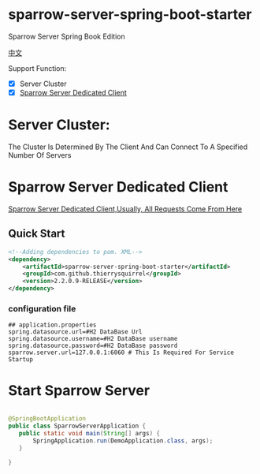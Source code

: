 # sparrow-server-spring-boot-starter

Sparrow Server Spring Book Edition

[中文](./README_zh_CN.md)

Support Function:

- [x] Server Cluster
- [x] [Sparrow Server Dedicated Client](https://github.com/ThierrySquirrel/sparrow-spring-boot-starter)

# Server Cluster:

The Cluster Is Determined By The Client And Can Connect To A Specified Number Of Servers

# Sparrow Server Dedicated Client

[Sparrow Server Dedicated Client,Usually, All Requests Come From Here](https://github.com/ThierrySquirrel/sparrow-spring-boot-starter)

## Quick Start

```xml
<!--Adding dependencies to pom. XML-->
<dependency>
    <artifactId>sparrow-server-spring-boot-starter</artifactId>
    <groupId>com.github.thierrysquirrel</groupId>
    <version>2.2.0.9-RELEASE</version>
</dependency>
``` 

### configuration file

 ```properties
 ## application.properties
spring.datasource.url=#H2 DataBase Url
spring.datasource.username=#H2 DataBase username
spring.datasource.password=#H2 DataBase password
sparrow.server.url=127.0.0.1:6060 # This Is Required For Service Startup
 ```

# Start Sparrow Server

 ```java

@SpringBootApplication
public class SparrowServerApplication {
	public static void main(String[] args) {
		SpringApplication.run(DemoApplication.class, args);
	}

}
 ```